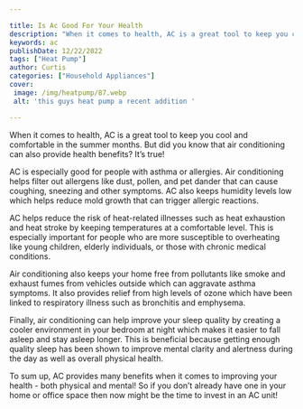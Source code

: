 ```yaml
---

title: Is Ac Good For Your Health
description: "When it comes to health, AC is a great tool to keep you cool and comfortable in the summer months. But did you know that air condi...keep going and find out"
keywords: ac
publishDate: 12/22/2022
tags: ["Heat Pump"]
author: Curtis
categories: ["Household Appliances"]
cover: 
 image: /img/heatpump/87.webp
 alt: 'this guys heat pump a recent addition '

---
```


When it comes to health, AC is a great tool to keep you cool and comfortable in the summer months. But did you know that air conditioning can also provide health benefits? It’s true!

AC is especially good for people with asthma or allergies. Air conditioning helps filter out allergens like dust, pollen, and pet dander that can cause coughing, sneezing and other symptoms. AC also keeps humidity levels low which helps reduce mold growth that can trigger allergic reactions.

AC helps reduce the risk of heat-related illnesses such as heat exhaustion and heat stroke by keeping temperatures at a comfortable level. This is especially important for people who are more susceptible to overheating like young children, elderly individuals, or those with chronic medical conditions. 

Air conditioning also keeps your home free from pollutants like smoke and exhaust fumes from vehicles outside which can aggravate asthma symptoms. It also provides relief from high levels of ozone which have been linked to respiratory illness such as bronchitis and emphysema. 

Finally, air conditioning can help improve your sleep quality by creating a cooler environment in your bedroom at night which makes it easier to fall asleep and stay asleep longer. This is beneficial because getting enough quality sleep has been shown to improve mental clarity and alertness during the day as well as overall physical health. 
 
To sum up, AC provides many benefits when it comes to improving your health - both physical and mental! So if you don’t already have one in your home or office space then now might be the time to invest in an AC unit!
